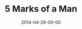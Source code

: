 ---
layout: message
category: message
series: "The New Man"
title: "5 Marks of a Man"
date: 2014-04-26-00-00
message_id: 861
audio: "http://s3.amazonaws.com/crossroads-media/messages/audio/thenewman_01.mp3"
audio-duration: ":"
program: "http://s3.amazonaws.com/crossroads-media/documents/04_26-17_14Program.pdf"
description: "Jesus was the beginning of a new breed of men. Men who take a stand, even if no one else stands with them; vigilant men who faithfully protect; men who follow, then lead; and men who choose sacrifice in the name of love."
video: "http://s3.amazonaws.com/crossroads-media/messages/video/thenewman_01.mp4"
video-duration: ":"
video-image: "http://s3.amazonaws.com/crossroads-media/images/thenewman_01_still.jpg"
tag: 
 - crossroads
 - crossroads-church
 - brian-tome
 - men
 - program
explicit: false
---